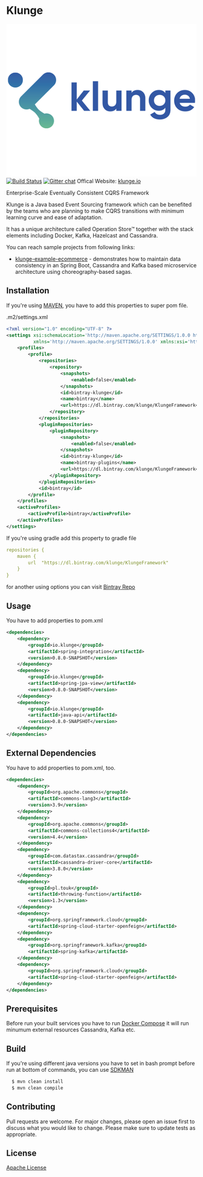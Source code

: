 # Klunge

![klunge](resources/klunge.png)
[![Build Status](https://travis-ci.org/klunge/klunge.svg?branch=master)](https://travis-ci.org/klunge/KlungeFramework) [![Gitter chat](https://badges.gitter.im/hashicorp-terraform/Lobby.png)](https://gitter.im/klunge/Lobby)
Offical Website: [klunge.io](https://www.klunge.io)

Enterprise-Scale Eventually Consistent CQRS Framework

Klunge is a Java based Event Sourcing framework which can be benefited by the teams who are planning to make CQRS transitions with minimum learning curve and ease of adaptation.

It has a unique architecture called Operation Store™ together with the stack elements including Docker, Kafka, Hazelcast and Cassandra.

You can reach sample projects from following links:

* [klunge-example-ecommerce](https://github.com/klunge/klunge-example-ecommerce) - demonstrates how to maintain data consistency in an Spring Boot, Cassandra and Kafka based microservice architecture using choreography-based sagas.

## Installation

If you're using [MAVEN](https://maven.apache.org/), you have to add this properties to super pom file.

.m2/settings.xml
```xml
<?xml version="1.0" encoding="UTF-8" ?>
<settings xsi:schemaLocation='http://maven.apache.org/SETTINGS/1.0.0 http://maven.apache.org/xsd/settings-1.0.0.xsd'
          xmlns='http://maven.apache.org/SETTINGS/1.0.0' xmlns:xsi='http://www.w3.org/2001/XMLSchema-instance'>
    <profiles>
        <profile>
            <repositories>
                <repository>
                    <snapshots>
                        <enabled>false</enabled>
                    </snapshots>
                    <id>bintray-klunge</id>
                    <name>bintray</name>
                    <url>https://dl.bintray.com/klunge/KlungeFramework</url>
                </repository>
            </repositories>
            <pluginRepositories>
                <pluginRepository>
                    <snapshots>
                        <enabled>false</enabled>
                    </snapshots>
                    <id>bintray-klunge</id>
                    <name>bintray-plugins</name>
                    <url>https://dl.bintray.com/klunge/KlungeFramework</url>
                </pluginRepository>
            </pluginRepositories>
            <id>bintray</id>
        </profile>
    </profiles>
    <activeProfiles>
        <activeProfile>bintray</activeProfile>
    </activeProfiles>
</settings>
```
If you're using gradle add this property to gradle file

```yaml
repositories {
    maven {
        url  "https://dl.bintray.com/klunge/KlungeFramework" 
    }
}
```
for another using options you can visit [Bintray Repo](https://bintray.com/klunge/KlungeFramework/)

## Usage
You have to add properties to pom.xml
```xml
<dependencies>
    <dependency>
        <groupId>io.klunge</groupId>
        <artifactId>spring-integration</artifactId>
        <version>0.8.0-SNAPSHOT</version>
    </dependency>
    <dependency>
        <groupId>io.klunge</groupId>
        <artifactId>spring-jpa-view</artifactId>
        <version>0.8.0-SNAPSHOT</version>
    </dependency>
    <dependency>
        <groupId>io.klunge</groupId>
        <artifactId>java-api</artifactId>
        <version>0.8.0-SNAPSHOT</version>
    </dependency>
</dependencies>
```
## External Dependencies
You have to add properties to pom.xml, too.
```xml
<dependencies>
	<dependency>
		<groupId>org.apache.commons</groupId>
		<artifactId>commons-lang3</artifactId>
		<version>3.9</version>
	</dependency>
	<dependency>
		<groupId>org.apache.commons</groupId>
		<artifactId>commons-collections4</artifactId>
		<version>4.4</version>
	</dependency>
	<dependency>
		<groupId>com.datastax.cassandra</groupId>
		<artifactId>cassandra-driver-core</artifactId>
		<version>3.8.0</version>
	</dependency>
	<dependency>
		<groupId>pl.touk</groupId>
		<artifactId>throwing-function</artifactId>
		<version>1.3</version>
	</dependency>
	<dependency>
		<groupId>org.springframework.cloud</groupId>
		<artifactId>spring-cloud-starter-openfeign</artifactId>
	</dependency>
	<dependency>
		<groupId>org.springframework.kafka</groupId>
		<artifactId>spring-kafka</artifactId>
	</dependency>
	<dependency>
        <groupId>org.springframework.cloud</groupId>
        <artifactId>spring-cloud-starter-openfeign</artifactId>
    </dependency>
</dependencies>
```
## Prerequisites
Before run your built services you have to run [Docker Compose](https://github.com/klunge/KlungeFramework/blob/master/samples/3-advanced/docker/docker-compose.yml) it will run minumum external resources Cassandra, Kafka etc.

## Build
If you're using different java versions you have to set in bash prompt before run at bottom of commands, you can use [SDKMAN](https://sdkman.io/)
```bash
  $ mvn clean install
  $ mvn clean compile
```
## Contributing
Pull requests are welcome. For major changes, please open an issue first to discuss what you would like to change.
Please make sure to update tests as appropriate.
## License
[Apache License](https://github.com/klunge/KlungeFramework/blob/master/LICENSE)